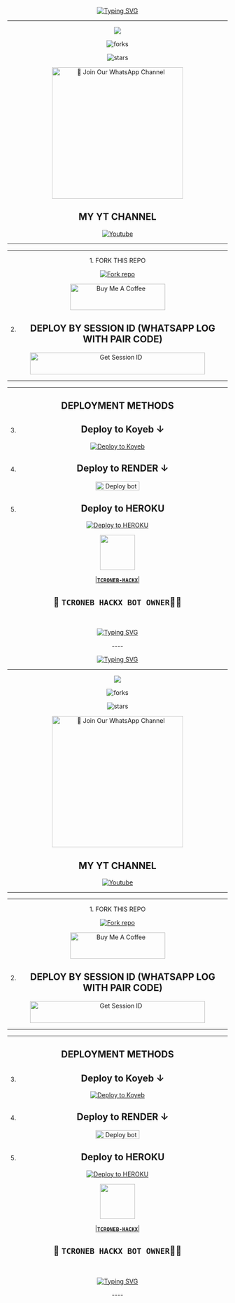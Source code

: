 <br>
 </p>
   <br>
 </p>
    <p align="center">
<a href="https://git.io/typing-svg"><img src="https://readme-typing-svg.demolab.com?font=EB+Garamond&weight=800&size=28&duration=4000&pause=1000&random=false&width=435&lines=WELCOME+TO+IBB-XMD;MULTI-DEVICE+WHATSAPP+BOT;DEVELOPED+BY+TCRONEB...❤️" alt="Typing SVG" /></a>

 
  
<div align="center">
</p

<hr>

<hr>
<p align="center">
<a href="https://github.com/T-crone-B/ai-bot-md">
    <img src="https://files.catbox.moe/4c1x3e.png">
  </a>


    

![forks](https://img.shields.io/github/forks/T-crone-B/ai-bot-md?label=Forks&style=social)

![stars](https://img.shields.io/github/stars/T-crone-B/ai-bot-md?style=social)




<a href="https://whatsapp.com/channel/0029Vafg8mVLtOj6eAvlZO0w"><img src="https://img.shields.io/badge/%E2%9D%A4%EF%B8%8F%E2%80%8D%20Join%20Our%20WhatsApp%20Channel%F0%9F%91%A8%E2%80%8D%F0%9F%92%BB-green" alt="📎 Join Our WhatsApp Channel" width="300"></a>



## MY YT CHANNEL

[![Youtube](https://telegra.ph/file/eebe86c26e98ffeae39ea.jpg)](https://youtube.com/@cbf_263) 

</details>





<hr>

<hr>
1. FORK THIS REPO


<a href='https://github.com/TcronebHackx-MD/THE-AI-MD/fork' target="_blank"><img alt='Fork repo' src='https://img.shields.io/badge/Fork This Repo-black?style=for-the-badge&logo=git&logoColor=white'/></a>


<a href="https://cautious-halibut-pjgjrvgv5wxrhrxqw-8000.app.github.dev/" target="_blank"><img src="https://cdn.buymeacoffee.com/buttons/v2/default-yellow.png" alt="Buy Me A Coffee" style="height: 60px !important;width: 217px !important;" ></a>

2. ## DEPLOY BY SESSION ID (WHATSAPP LOG WITH PAIR CODE)

<a href='https://pair-web-public.koyeb.app/' target="_blank"><img alt='Get Session ID' src='https://img.shields.io/badge/%F0%9F%9A%80%EF%B8%8F%E2%80%8D%201-OUR%F0%9F%93%8B%20%20PAIR%20CODE%20WEB%F0%9F%91%A8%E2%80%8D%F0%9F%92%BB-yellow' width="400" height="50" alt="Deploy bot"/></a>

<hr>
<hr>

## DEPLOYMENT METHODS
3. ## Deploy to Koyeb ↓

[![Deploy to Koyeb](https://www.koyeb.com/static/images/deploy/button.svg)](https://app.koyeb.com/deploy?name=tcroneb-md&type=git&repository=cobrs11%2Faibotmd-MD&branch=main&builder=dockerfile&env%5BSESSION_ID%5D=your+sessionid+here&env%5BMODE%5D=public&env%5BAUTO_STATUS_SEEN%5D=true&env%5BAUTO_READ%5D=flase&env%5BAUTO_REACT%5D=flase&env%5BALWAYS_ONLINE%5D=flase&ports=8000%3Bhttp%3B%2F)

4. ## Deploy to RENDER ↓

<a href="https://dashboard.render.com/" target="blank"><img align="center" src="https://telegra.ph/file/c15e952f017c10e12f431.jpg" width="100" height="20" alt="Deploy bot"/></a>

5. ## Deploy to HEROKU

[![Deploy to HEROKU](https://www.herokucdn.com/deploy/button.svg)](https://dashboard.heroku.com/new?template=https://github.com/cobrs11/HANSAMAL-MD)



   <a href="https://github.com/T-crone-B/"><img src="https://files.catbox.moe/q0w46d.jpg" width=80 height=80></a>   

|**[`TCRONEB-HACKX`](https://github.com/T-crone-B)**|

## 👑 `TCRONEB HACKX BOT OWNER`👨‍💻 

 <br>
 </p>
    <p align="center">
<a href="https://git.io/typing-svg"><img src="https://readme-typing-svg.demolab.com?font=EB+Garamond&weight=800&size=28&duration=4000&pause=1000&random=false&width=435&lines=THANKS+ALL+USE;MY+BOT+AI-BOT-MD" alt="Typing SVG" /></a>
<p>----
 <p align="center">
<a href="https://git.io/typing-svg"><img src="https://readme-typing-svg.demolab.com?font=EB+Garamond&weight=800&size=28&duration=4000&pause=1000&random=false&width=435&lines=WELCOME+TO+AI-BOT-MD;MULTI-DEVICE+WHATSAPP+BOT;DEVELOPED+BY+TCRONEB...❤️" alt="Typing SVG" /></a>

 
  
<div align="center">
</p

<hr>

<hr>
<p align="center">
<a href="https://github.com/T-crone-B/ai-bot-md">
    <img src="https://files.catbox.moe/rb02st.jpg">
  </a>


    

![forks](https://img.shields.io/github/forks/T-crone-B/ai-bot-md?label=Forks&style=social)

![stars](https://img.shields.io/github/stars/T-crone-B/ai-bot-md?style=social)




<a href="https://whatsapp.com/channel/0029Vafg8mVLtOj6eAvlZO0w"><img src="https://img.shields.io/badge/%E2%9D%A4%EF%B8%8F%E2%80%8D%20Join%20Our%20WhatsApp%20Channel%F0%9F%91%A8%E2%80%8D%F0%9F%92%BB-green" alt="📎 Join Our WhatsApp Channel" width="300"></a>



## MY YT CHANNEL

[![Youtube](https://telegra.ph/file/eebe86c26e98ffeae39ea.jpg)](https://youtube.com/@cbf_263) 

</details>





<hr>

<hr>
1. FORK THIS REPO


<a href='https://github.com/T-crone-B/ai-bot-md/fork' target="_blank"><img alt='Fork repo' src='https://img.shields.io/badge/Fork This Repo-black?style=for-the-badge&logo=git&logoColor=white'/></a>


<a href="https://cautious-halibut-pjgjrvgv5wxrhrxqw-8000.app.github.dev/" target="_blank"><img src="https://cdn.buymeacoffee.com/buttons/v2/default-yellow.png" alt="Buy Me A Coffee" style="height: 60px !important;width: 217px !important;" ></a>

2. ## DEPLOY BY SESSION ID (WHATSAPP LOG WITH PAIR CODE)

<a href='https://pair-web-public.koyeb.app/' target="_blank"><img alt='Get Session ID' src='https://img.shields.io/badge/%F0%9F%9A%80%EF%B8%8F%E2%80%8D%201-OUR%F0%9F%93%8B%20%20PAIR%20CODE%20WEB%F0%9F%91%A8%E2%80%8D%F0%9F%92%BB-yellow' width="400" height="50" alt="Deploy bot"/></a>

<hr>
<hr>

## DEPLOYMENT METHODS
3. ## Deploy to Koyeb ↓

[![Deploy to Koyeb](https://www.koyeb.com/static/images/deploy/button.svg)](https://app.koyeb.com/deploy?name=tcroneb-md&type=git&repository=cobrs11%2Faibotmd-MD&branch=main&builder=dockerfile&env%5BSESSION_ID%5D=your+sessionid+here&env%5BMODE%5D=public&env%5BAUTO_STATUS_SEEN%5D=true&env%5BAUTO_READ%5D=flase&env%5BAUTO_REACT%5D=flase&env%5BALWAYS_ONLINE%5D=flase&ports=8000%3Bhttp%3B%2F)

4. ## Deploy to RENDER ↓

<a href="https://dashboard.render.com/" target="blank"><img align="center" src="https://telegra.ph/file/c15e952f017c10e12f431.jpg" width="100" height="20" alt="Deploy bot"/></a>

5. ## Deploy to HEROKU

[![Deploy to HEROKU](https://www.herokucdn.com/deploy/button.svg)](https://dashboard.heroku.com/new?template=https://github.com/cobrs11/HANSAMAL-MD)



   <a href="https://github.com/TcronebHackx-MD/"><img src="https://files.catbox.moe/q0w46d.jpg" width=80 height=80></a>   

|**[`TCRONEB-HACKX`](https://github.com/TcronebHackx-MD)**|

## 👑 `TCRONEB HACKX BOT OWNER`👨‍💻 

 <br>
 </p>
    <p align="center">
<a href="https://git.io/typing-svg"><img src="https://readme-typing-svg.demolab.com?font=EB+Garamond&weight=800&size=28&duration=4000&pause=1000&random=false&width=435&lines=THANKS+ALL+USE;MY+BOT+AI-BOT-MD" alt="Typing SVG" /></a>
<p>----
